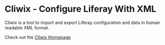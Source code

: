 Cliwix - Configure Liferay With XML
===================================

Cliwix is a tool to import and export Liferay configuration and data in human readable XML format.
 
Check out the [Cliwix Homepage](http://www.cliwix.com) 